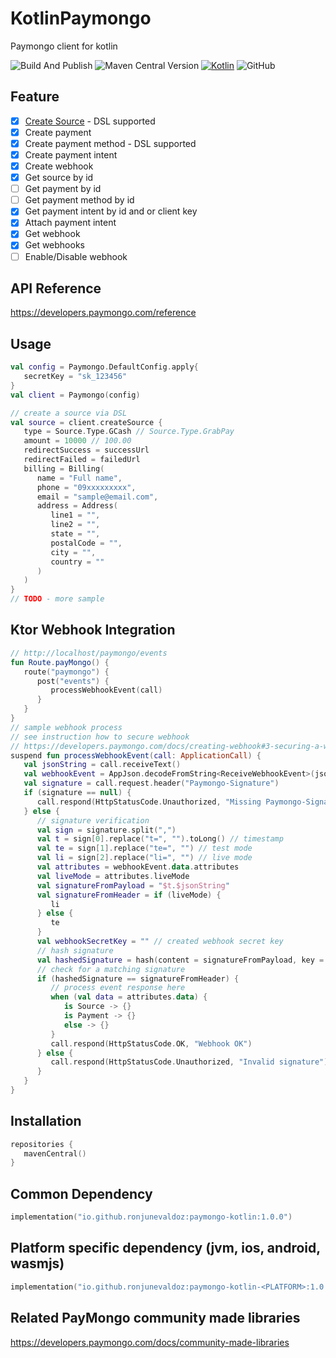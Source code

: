 # KotlinPaymongo
Paymongo client for kotlin

![Build And Publish](https://github.com/ronjunevaldoz/KotlinPaymongo/actions/workflows/publish.yml/badge.svg)
![Maven Central Version](https://img.shields.io/maven-central/v/io.github.ronjunevaldoz/paymongo-kotlin)
[![Kotlin](https://img.shields.io/badge/kotlin-2.0.20-blue.svg?logo=kotlin)](http://kotlinlang.org)
![GitHub](https://img.shields.io/github/license/ronjunevaldoz/KotlinPaymongo)

## Feature

- [x] [Create Source](README.md#Usage) - DSL supported
- [x] Create payment
- [x] Create payment method - DSL supported
- [x] Create payment intent
- [x] Create webhook
- [x] Get source by id
- [ ] Get payment by id
- [ ] Get payment method by id
- [x] Get payment intent by id and or client key
- [x] Attach payment intent
- [x] Get webhook
- [x] Get webhooks
- [ ] Enable/Disable webhook

## API Reference
https://developers.paymongo.com/reference

## Usage
```kotlin
val config = Paymongo.DefaultConfig.apply{
   secretKey = "sk_123456"
}
val client = Paymongo(config)

// create a source via DSL
val source = client.createSource {
   type = Source.Type.GCash // Source.Type.GrabPay
   amount = 10000 // 100.00
   redirectSuccess = successUrl
   redirectFailed = failedUrl
   billing = Billing(
      name = "Full name",
      phone = "09xxxxxxxxx",
      email = "sample@email.com",
      address = Address(
         line1 = "",
         line2 = "",
         state = "",
         postalCode = "",
         city = "",
         country = ""
      )
   )
}
// TODO - more sample 
```
## Ktor Webhook Integration
```kotlin 
// http://localhost/paymongo/events
fun Route.payMongo() {
   route("paymongo") {
      post("events") {
         processWebhookEvent(call)
      }
   }
}
// sample webhook process
// see instruction how to secure webhook 
// https://developers.paymongo.com/docs/creating-webhook#3-securing-a-webhook-optional-but-highly-recommended
suspend fun processWebhookEvent(call: ApplicationCall) {
   val jsonString = call.receiveText()
   val webhookEvent = AppJson.decodeFromString<ReceiveWebhookEvent>(jsonString)
   val signature = call.request.header("Paymongo-Signature")
   if (signature == null) {
      call.respond(HttpStatusCode.Unauthorized, "Missing Paymongo-Signature")
   } else {
      // signature verification
      val sign = signature.split(",")
      val t = sign[0].replace("t=", "").toLong() // timestamp
      val te = sign[1].replace("te=", "") // test mode
      val li = sign[2].replace("li=", "") // live mode
      val attributes = webhookEvent.data.attributes
      val liveMode = attributes.liveMode
      val signatureFromPayload = "$t.$jsonString"
      val signatureFromHeader = if (liveMode) {
         li
      } else {
         te
      }
      val webhookSecretKey = "" // created webhook secret key
      // hash signature
      val hashedSignature = hash(content = signatureFromPayload, key = webhookSecretKey, algorithm = "HmacSHA256")
      // check for a matching signature
      if (hashedSignature == signatureFromHeader) {
         // process event response here
         when (val data = attributes.data) {
            is Source -> {}
            is Payment -> {}
            else -> {}
         }
         call.respond(HttpStatusCode.OK, "Webhook OK")
      } else {
         call.respond(HttpStatusCode.Unauthorized, "Invalid signature")
      }
   }
}

```

## Installation
```kotlin
repositories {
   mavenCentral()
}
```

## Common Dependency
```kotlin
implementation("io.github.ronjunevaldoz:paymongo-kotlin:1.0.0")
```
## Platform specific dependency (jvm, ios, android, wasmjs)
```kotlin
implementation("io.github.ronjunevaldoz:paymongo-kotlin-<PLATFORM>:1.0.0")
```
## Related PayMongo community made libraries
https://developers.paymongo.com/docs/community-made-libraries